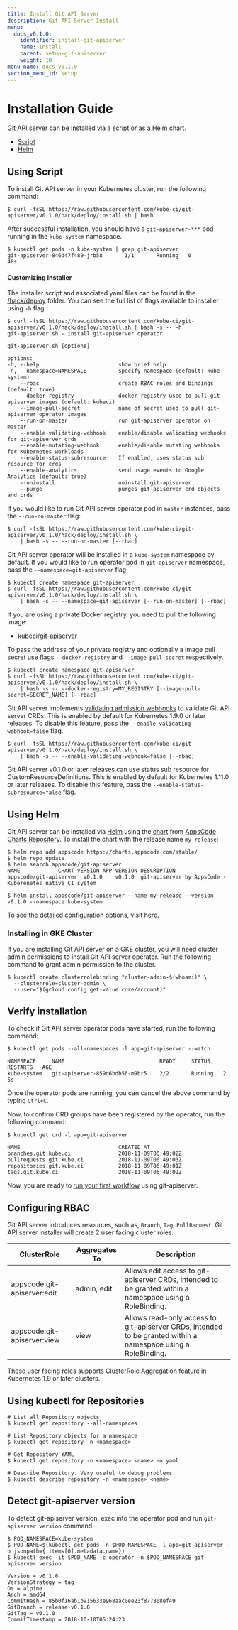 ```yaml
---
title: Install Git API Server
description: Git API Server Install
menu:
  docs_v0.1.0:
    identifier: install-git-apiserver
    name: Install
    parent: setup-git-apiserver
    weight: 10
menu_name: docs_v0.1.0
section_menu_id: setup
---
```


# Installation Guide

Git API server can be installed via a script or as a Helm chart.

<ul class="nav nav-tabs" id="installerTab" role="tablist">
  <li class="nav-item">
    <a class="nav-link active" id="script-tab" data-toggle="tab" href="#script" role="tab" aria-controls="script" aria-selected="true">Script</a>
  </li>
  <li class="nav-item">
    <a class="nav-link" id="helm-tab" data-toggle="tab" href="#helm" role="tab" aria-controls="helm" aria-selected="false">Helm</a>
  </li>
</ul>
<div class="tab-content" id="installerTabContent">
  <div class="tab-pane fade show active" id="script" role="tabpanel" aria-labelledby="script-tab">

## Using Script

To install Git API server in your Kubernetes cluster, run the following command:

```console
$ curl -fsSL https://raw.githubusercontent.com/kube-ci/git-apiserver/v0.1.0/hack/deploy/install.sh | bash
```

After successful installation, you should have a `git-apiserver-***` pod running in the `kube-system` namespace.

```console
$ kubectl get pods -n kube-system | grep git-apiserver
git-apiserver-846d47f489-jrb58       1/1       Running   0          48s
```

#### Customizing Installer

The installer script and associated yaml files can be found in the [/hack/deploy](https://github.com/kube-ci/git-apiserver/tree/v0.1.0/hack/deploy) folder. You can see the full list of flags available to installer using `-h` flag.

```console
$ curl -fsSL https://raw.githubusercontent.com/kube-ci/git-apiserver/v0.1.0/hack/deploy/install.sh | bash -s -- -h
git-apiserver.sh - install git-apiserver operator

git-apiserver.sh [options]

options:
-h, --help                         show brief help
-n, --namespace=NAMESPACE          specify namespace (default: kube-system)
    --rbac                         create RBAC roles and bindings (default: true)
    --docker-registry              docker registry used to pull git-apiserver images (default: kubeci)
    --image-pull-secret            name of secret used to pull git-apiserver operator images
    --run-on-master                run git-apiserver operator on master
    --enable-validating-webhook    enable/disable validating webhooks for git-apiserver crds
    --enable-mutating-webhook      enable/disable mutating webhooks for Kubernetes workloads
    --enable-status-subresource    If enabled, uses status sub resource for crds
    --enable-analytics             send usage events to Google Analytics (default: true)
    --uninstall                    uninstall git-apiserver
    --purge                        purges git-apiserver crd objects and crds
```

If you would like to run Git API server operator pod in `master` instances, pass the `--run-on-master` flag:

```console
$ curl -fsSL https://raw.githubusercontent.com/kube-ci/git-apiserver/v0.1.0/hack/deploy/install.sh \
    | bash -s -- --run-on-master [--rbac]
```

Git API server operator will be installed in a `kube-system` namespace by default. If you would like to run operator pod in `git-apiserver` namespace, pass the `--namespace=git-apiserver` flag:

```console
$ kubectl create namespace git-apiserver
$ curl -fsSL https://raw.githubusercontent.com/kube-ci/git-apiserver/v0.1.0/hack/deploy/install.sh \
    | bash -s -- --namespace=git-apiserver [--run-on-master] [--rbac]
```

If you are using a private Docker registry, you need to pull the following image:

 - [kubeci/git-apiserver](https://hub.docker.com/r/kubeci/git-apiserver)

To pass the address of your private registry and optionally a image pull secret use flags `--docker-registry` and `--image-pull-secret` respectively.

```console
$ kubectl create namespace git-apiserver
$ curl -fsSL https://raw.githubusercontent.com/kube-ci/git-apiserver/v0.1.0/hack/deploy/install.sh \
    | bash -s -- --docker-registry=MY_REGISTRY [--image-pull-secret=SECRET_NAME] [--rbac]
```

Git API server implements [validating admission webhooks](https://kubernetes.io/docs/admin/admission-controllers/#validatingadmissionwebhook-alpha-in-18-beta-in-19) to validate Git API server CRDs. This is enabled by default for Kubernetes 1.9.0 or later releases. To disable this feature, pass the `--enable-validating-webhook=false` flag.

```console
$ curl -fsSL https://raw.githubusercontent.com/kube-ci/git-apiserver/v0.1.0/hack/deploy/install.sh \
    | bash -s -- --enable-validating-webhook=false [--rbac]
```

Git API server v0.1.0 or later releases can use status sub resource for CustomResourceDefinitions. This is enabled by default for Kubernetes 1.11.0 or later releases. To disable this feature, pass the `--enable-status-subresource=false` flag.

</div>
<div class="tab-pane fade" id="helm" role="tabpanel" aria-labelledby="helm-tab">

## Using Helm
Git API server can be installed via [Helm](https://helm.sh/) using the [chart](https://github.com/kube-ci/git-apiserver/tree/v0.1.0/chart/git-apiserver) from [AppsCode Charts Repository](https://github.com/appscode/charts). To install the chart with the release name `my-release`:

```console
$ helm repo add appscode https://charts.appscode.com/stable/
$ helm repo update
$ helm search appscode/git-apiserver
NAME            CHART VERSION APP VERSION DESCRIPTION
appscode/git-apiserver  v0.1.0    v0.1.0  git-apiserver by AppsCode - Kuberenetes native CI system

$ helm install appscode/git-apiserver --name my-release --version v0.1.0 --namespace kube-system
```

To see the detailed configuration options, visit [here](https://github.com/kube-ci/git-apiserver/tree/master/chart/git-apiserver).

</div>

### Installing in GKE Cluster

If you are installing Git API server on a GKE cluster, you will need cluster admin permissions to install Git API server operator. Run the following command to grant admin permission to the cluster.

```console
$ kubectl create clusterrolebinding "cluster-admin-$(whoami)" \
  --clusterrole=cluster-admin \
  --user="$(gcloud config get-value core/account)"
```


## Verify installation

To check if Git API server operator pods have started, run the following command:
```console
$ kubectl get pods --all-namespaces -l app=git-apiserver --watch

NAMESPACE     NAME                              READY     STATUS    RESTARTS   AGE
kube-system   git-apiserver-859d6bdb56-m9br5    2/2       Running   2          5s
```

Once the operator pods are running, you can cancel the above command by typing `Ctrl+C`.

Now, to confirm CRD groups have been registered by the operator, run the following command:
```console
$ kubectl get crd -l app=git-apiserver

NAME                               CREATED AT
branches.git.kube.ci               2018-11-09T06:49:02Z
pullrequests.git.kube.ci           2018-11-09T06:49:03Z
repositories.git.kube.ci           2018-11-09T06:49:01Z
tags.git.kube.ci                   2018-11-09T06:49:02Z
```

Now, you are ready to [run your first workflow](/docs/guides/README.md) using git-apiserver.

## Configuring RBAC

Git API server introduces resources, such as, `Branch`, `Tag`, `PullRequest`. Git API server installer will create 2 user facing cluster roles:

| ClusterRole                 | Aggregates To | Description                            |
|-----------------------------|---------------|----------------------------------------|
| appscode:git-apiserver:edit | admin, edit   | Allows edit access to git-apiserver CRDs, intended to be granted within a namespace using a RoleBinding. |
| appscode:git-apiserver:view | view          | Allows read-only access to git-apiserver CRDs, intended to be granted within a namespace using a RoleBinding. |

These user facing roles supports [ClusterRole Aggregation](https://kubernetes.io/docs/admin/authorization/rbac/#aggregated-clusterroles) feature in Kubernetes 1.9 or later clusters.


## Using kubectl for Repositories

```console
# List all Repository objects
$ kubectl get repository --all-namespaces

# List Repository objects for a namespace
$ kubectl get repository -n <namespace>

# Get Repository YAML
$ kubectl get repository -n <namespace> <name> -o yaml

# Describe Repository. Very useful to debug problems.
$ kubectl describe repository -n <namespace> <name>
```

## Detect git-apiserver version

To detect git-apiserver version, exec into the operator pod and run `git-apiserver version` command.

```console
$ POD_NAMESPACE=kube-system
$ POD_NAME=$(kubectl get pods -n $POD_NAMESPACE -l app=git-apiserver -o jsonpath={.items[0].metadata.name})
$ kubectl exec -it $POD_NAME -c operator -n $POD_NAMESPACE git-apiserver version

Version = v0.1.0
VersionStrategy = tag
Os = alpine
Arch = amd64
CommitHash = 85b0f16ab1b915633e968aac0ee23f877808ef49
GitBranch = release-v0.1.0
GitTag = v0.1.0
CommitTimestamp = 2018-10-10T05:24:23
```